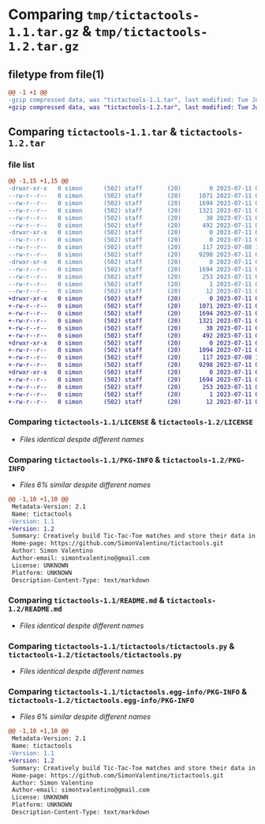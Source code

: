 # Comparing `tmp/tictactools-1.1.tar.gz` & `tmp/tictactools-1.2.tar.gz`

## filetype from file(1)

```diff
@@ -1 +1 @@
-gzip compressed data, was "tictactools-1.1.tar", last modified: Tue Jul 11 01:53:09 2023, max compression
+gzip compressed data, was "tictactools-1.2.tar", last modified: Tue Jul 11 02:37:31 2023, max compression
```

## Comparing `tictactools-1.1.tar` & `tictactools-1.2.tar`

### file list

```diff
@@ -1,15 +1,15 @@
-drwxr-xr-x   0 simon      (502) staff       (20)        0 2023-07-11 01:53:09.876428 tictactools-1.1/
--rw-r--r--   0 simon      (502) staff       (20)     1071 2023-07-11 01:01:40.000000 tictactools-1.1/LICENSE
--rw-r--r--   0 simon      (502) staff       (20)     1694 2023-07-11 01:53:09.875621 tictactools-1.1/PKG-INFO
--rw-r--r--   0 simon      (502) staff       (20)     1321 2023-07-11 01:22:01.000000 tictactools-1.1/README.md
--rw-r--r--   0 simon      (502) staff       (20)       38 2023-07-11 01:53:09.876640 tictactools-1.1/setup.cfg
--rw-r--r--   0 simon      (502) staff       (20)      492 2023-07-11 01:52:15.000000 tictactools-1.1/setup.py
-drwxr-xr-x   0 simon      (502) staff       (20)        0 2023-07-11 01:53:09.871395 tictactools-1.1/tictactools/
--rw-r--r--   0 simon      (502) staff       (20)        0 2023-07-11 00:11:34.000000 tictactools-1.1/tictactools/__init__.py
--rw-r--r--   0 simon      (502) staff       (20)      117 2023-07-08 16:01:12.000000 tictactools-1.1/tictactools/tictactoe_exceptions.py
--rw-r--r--   0 simon      (502) staff       (20)     9298 2023-07-11 00:32:19.000000 tictactools-1.1/tictactools/tictactools.py
-drwxr-xr-x   0 simon      (502) staff       (20)        0 2023-07-11 01:53:09.874874 tictactools-1.1/tictactools.egg-info/
--rw-r--r--   0 simon      (502) staff       (20)     1694 2023-07-11 01:53:09.000000 tictactools-1.1/tictactools.egg-info/PKG-INFO
--rw-r--r--   0 simon      (502) staff       (20)      253 2023-07-11 01:53:09.000000 tictactools-1.1/tictactools.egg-info/SOURCES.txt
--rw-r--r--   0 simon      (502) staff       (20)        1 2023-07-11 01:53:09.000000 tictactools-1.1/tictactools.egg-info/dependency_links.txt
--rw-r--r--   0 simon      (502) staff       (20)       12 2023-07-11 01:53:09.000000 tictactools-1.1/tictactools.egg-info/top_level.txt
+drwxr-xr-x   0 simon      (502) staff       (20)        0 2023-07-11 02:37:31.380905 tictactools-1.2/
+-rw-r--r--   0 simon      (502) staff       (20)     1071 2023-07-11 01:01:40.000000 tictactools-1.2/LICENSE
+-rw-r--r--   0 simon      (502) staff       (20)     1694 2023-07-11 02:37:31.379794 tictactools-1.2/PKG-INFO
+-rw-r--r--   0 simon      (502) staff       (20)     1321 2023-07-11 01:22:01.000000 tictactools-1.2/README.md
+-rw-r--r--   0 simon      (502) staff       (20)       38 2023-07-11 02:37:31.381069 tictactools-1.2/setup.cfg
+-rw-r--r--   0 simon      (502) staff       (20)      492 2023-07-11 02:36:37.000000 tictactools-1.2/setup.py
+drwxr-xr-x   0 simon      (502) staff       (20)        0 2023-07-11 02:37:31.372867 tictactools-1.2/tictactools/
+-rw-r--r--   0 simon      (502) staff       (20)     1094 2023-07-11 02:36:03.000000 tictactools-1.2/tictactools/__init__.py
+-rw-r--r--   0 simon      (502) staff       (20)      117 2023-07-08 16:01:12.000000 tictactools-1.2/tictactools/tictactoe_exceptions.py
+-rw-r--r--   0 simon      (502) staff       (20)     9298 2023-07-11 02:27:56.000000 tictactools-1.2/tictactools/tictactools.py
+drwxr-xr-x   0 simon      (502) staff       (20)        0 2023-07-11 02:37:31.378924 tictactools-1.2/tictactools.egg-info/
+-rw-r--r--   0 simon      (502) staff       (20)     1694 2023-07-11 02:37:31.000000 tictactools-1.2/tictactools.egg-info/PKG-INFO
+-rw-r--r--   0 simon      (502) staff       (20)      253 2023-07-11 02:37:31.000000 tictactools-1.2/tictactools.egg-info/SOURCES.txt
+-rw-r--r--   0 simon      (502) staff       (20)        1 2023-07-11 02:37:31.000000 tictactools-1.2/tictactools.egg-info/dependency_links.txt
+-rw-r--r--   0 simon      (502) staff       (20)       12 2023-07-11 02:37:31.000000 tictactools-1.2/tictactools.egg-info/top_level.txt
```

### Comparing `tictactools-1.1/LICENSE` & `tictactools-1.2/LICENSE`

 * *Files identical despite different names*

### Comparing `tictactools-1.1/PKG-INFO` & `tictactools-1.2/PKG-INFO`

 * *Files 6% similar despite different names*

```diff
@@ -1,10 +1,10 @@
 Metadata-Version: 2.1
 Name: tictactools
-Version: 1.1
+Version: 1.2
 Summary: Creatively build Tic-Tac-Toe matches and store their data in a database of all users.
 Home-page: https://github.com/SimonValentino/tictactools.git
 Author: Simon Valentino
 Author-email: simontvalentino@gmail.com
 License: UNKNOWN
 Platform: UNKNOWN
 Description-Content-Type: text/markdown
```

### Comparing `tictactools-1.1/README.md` & `tictactools-1.2/README.md`

 * *Files identical despite different names*

### Comparing `tictactools-1.1/tictactools/tictactools.py` & `tictactools-1.2/tictactools/tictactools.py`

 * *Files identical despite different names*

### Comparing `tictactools-1.1/tictactools.egg-info/PKG-INFO` & `tictactools-1.2/tictactools.egg-info/PKG-INFO`

 * *Files 6% similar despite different names*

```diff
@@ -1,10 +1,10 @@
 Metadata-Version: 2.1
 Name: tictactools
-Version: 1.1
+Version: 1.2
 Summary: Creatively build Tic-Tac-Toe matches and store their data in a database of all users.
 Home-page: https://github.com/SimonValentino/tictactools.git
 Author: Simon Valentino
 Author-email: simontvalentino@gmail.com
 License: UNKNOWN
 Platform: UNKNOWN
 Description-Content-Type: text/markdown
```

